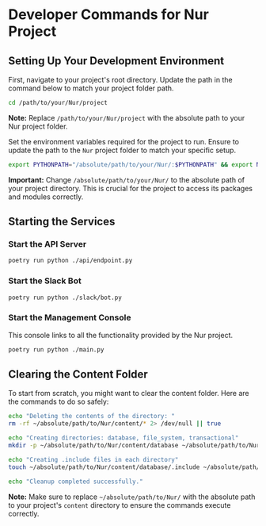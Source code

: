 
# Developer Commands for Nur Project

## Setting Up Your Development Environment

First, navigate to your project's root directory. Update the path in the command below to match your project folder path.

```bash
cd /path/to/your/Nur/project
```

**Note:** Replace `/path/to/your/Nur/project` with the absolute path to your Nur project folder.

Set the environment variables required for the project to run. Ensure to update the path to the `Nur` project folder to match your specific setup.

```bash
export PYTHONPATH="/absolute/path/to/your/Nur/:$PYTHONPATH" && export NUR_API_PORT=8001 && export NUR_API_HOST="localhost" && echo "Environment variables set."
```

**Important:** Change `/absolute/path/to/your/Nur/` to the absolute path of your project directory. This is crucial for the project to access its packages and modules correctly.

## Starting the Services

### Start the API Server

```bash
poetry run python ./api/endpoint.py
```

### Start the Slack Bot

```bash
poetry run python ./slack/bot.py
```

### Start the Management Console

This console links to all the functionality provided by the Nur project.

```bash
poetry run python ./main.py
```

## Clearing the Content Folder

To start from scratch, you might want to clear the content folder. Here are the commands to do so safely:

```bash
echo "Deleting the contents of the directory: "
rm -rf ~/absolute/path/to/Nur/content/* 2> /dev/null || true

echo "Creating directories: database, file_system, transactional"
mkdir -p ~/absolute/path/to/Nur/content/database ~/absolute/path/to/Nur/content/file_system ~/absolute/path/to/Nur/content/transactional

echo "Creating .include files in each directory"
touch ~/absolute/path/to/Nur/content/database/.include ~/absolute/path/to/Nur/content/file_system/.include ~/absolute/path/to/Nur/content/transactional/.include

echo "Cleanup completed successfully."
```

**Note:** Make sure to replace `~/absolute/path/to/Nur/` with the absolute path to your project's `content` directory to ensure the commands execute correctly.
